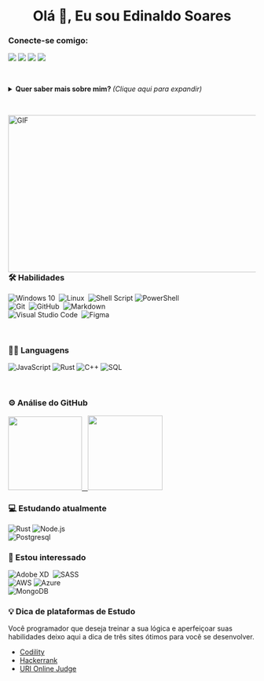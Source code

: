 <!--
**ednaldosdl/ednaldosdl** is a ✨ _special_ ✨ repository because its `README.md` (this file) appears on your GitHub profile.

Here are some ideas to get you started:

- 🔭 I’m currently working on ...
- 🌱 I’m currently learning ...
- 👯 I’m looking to collaborate on ...
- 🤔 I’m looking for help with ...
- 💬 Ask me about ...
- 📫 How to reach me: ...
- 😄 Pronouns: ...
- ⚡ Fun fact: ...
-->

<h1 align="center">Olá 👋, Eu sou Edinaldo Soares</h1>

<h3 align="left">Conecte-se comigo:</h3>

<p align="left">
  <a href="https://twitter.com/ednaldosdl"><img src="https://img.shields.io/badge/-@ednaldosdl-05122A?style=flat&logo=twitter"/></a>
  <a href="https://linkedin.com/in/edinaldo-soares-44243b151"><img src="https://img.shields.io/badge/-Edinaldo-05122A?style=flat&logo=linkedin"/></a>
  <a href="https://mail.google.com/mail/u/0/?tab=rm&ogbl&pli=1#inbox"><img src="https://img.shields.io/badge/-@edinaldosdl-05122A?style=flat&logo=instagram"/></a>
  <a href="https://mail.google.com/mail/u/0/?tab=rm&ogbl&pli=1#inbox"><img src="https://img.shields.io/badge/-ednaldosdl-05122A?style=flat&logo=gmail"/></a>
</p>

&nbsp;

<details>
  <summary> <b> Quer saber mais sobre mim? </b> <i>(Clique aqui para expandir)</i> </summary>
  
### Seja bem vindo ao meu repositório! 👋
##### Estou cursando Análise e Desenvolvimente de Sistemas, em busca de oportunidades e colaboração em projetos relacionados à Front-End e aprimorar o conhecimento.

- 🔍 Atualmente aberto a novas oportunidades.
- 🔭 Trabalhando em um projeto Pessoal (em andamento).
- 🌱 Estudando a linguagem Rust e também estou aprimorando conhecimento em estrutura de dados e algoritmos regularmente.
- 🤝 Neste momento busco colaborar com projetos Front-end e a profundar os conhecimentos.
- 💬 Sobre mim: Aficionado por tecnologia, séries e filmes!

aqui fica reunido a maioria dos meus projetos de estudo, a minha evolução diária em busca de aprimorar as habilidades como Desenvolvedor. 🏆

</details>

&nbsp;

<img align="right" alt="GIF" src="https://github.com/abhisheknaiidu/abhisheknaiidu/blob/master/code.gif?raw=true" width="550" height="320" />


### 🛠 Habilidades

![Windows 10](https://img.shields.io/badge/-Windows10-05122A?style=flat&logo=windows)&nbsp;
![Linux](https://img.shields.io/badge/-Linux-05122A?style=flat&logo=Linux)&nbsp;
![Shell Script](https://img.shields.io/badge/-ShellScript-05122A?style=flat&logo=gnu-bash)
![PowerShell](https://img.shields.io/badge/-PowerShell-05122A?style=flat&logo=windows-powershell)\
![Git](https://img.shields.io/badge/-Git-05122A?style=flat&logo=git)&nbsp;
![GitHub](https://img.shields.io/badge/-GitHub-05122A?style=flat&logo=github)&nbsp;
![Markdown](https://img.shields.io/badge/-Markdown-05122A?style=flat&logo=markdown)\
![Visual Studio Code](https://img.shields.io/badge/-Visual%20Studio%20Code-05122A?style=flat&logo=visual-studio-code&logoColor=007ACC)&nbsp;
![Figma](https://img.shields.io/badge/-Figma-05122A?style=flat&logo=figma)

&nbsp;
### 🧑‍💻 Languagens

![JavaScript](https://img.shields.io/badge/-JavaScript-05122A?style=flat&logo=JavaScript)
![Rust](https://img.shields.io/badge/-Rust-05122A?style=flat&logo=Rust)
![C++](https://img.shields.io/badge/-C++-05122A?style=flat&logo=c%2b%2b&logoColor=00599C)
![SQL](https://img.shields.io/badge/-SQL-05122A?style=flat&logo=Postgresql)



&nbsp;
### ⚙️ Análise do GitHub
<p align="left">
  <a href="https://github.com/ednaldosdl">
    <img height="150em" src="https://github-readme-stats-eight-theta.vercel.app/api?username=ednaldosdl&show_icons=true&theme=algolia&include_all_commits=true&count_private=true"/>
    &nbsp;
    <img height="152em" src="https://github-readme-stats-eight-theta.vercel.app/api/top-langs/?username=ednaldosdl&layout=compact&langs_count=8&theme=algolia"/>
  </a>
</p>

<!-- <p align="left"> <a href="https://github.com/ryo-ma/github-profile-trophy"><img src="https://github-profile-trophy.vercel.app/?username=ednaldosdl" alt="ednaldosdl" /></a> -->

 
### 💻 Estudando atualmente
![Rust](https://img.shields.io/badge/-Rust-05122A?style=flat&logo=Rust)
![Node.js](https://img.shields.io/badge/-Node.js-05122A?style=flat&logo=node.js)\
![Postgresql](https://img.shields.io/badge/-Postgresql-05122A?style=flat-square&logo=postgresql&logoColor=white)

### 👀 Estou interessado

![Adobe XD](https://img.shields.io/badge/-AdobeXD-05122A?style=flat&logo=adobe-xd)&nbsp;
![SASS](https://img.shields.io/badge/-SASS-05122A?style=flat&logo=SASS)\
![AWS](https://img.shields.io/badge/-AWS-05122A?style=flat&logo=Amazon-AWS&logoColor=F90)
![Azure](https://img.shields.io/badge/-Azure-05122A?style=flat&logo=azure-devops)\
![MongoDB](https://img.shields.io/badge/-MongoDB-05122A?style=flat&logo=mongodb)&nbsp;

### 💡 Dica de plataformas de Estudo
Você programador que deseja treinar a sua lógica e aperfeiçoar suas habilidades deixo aqui a dica de três sites ótimos para você se desenvolver.

- [Codility](https://app.codility.com/programmers/)
- [Hackerrank](https://www.hackerrank.com/)
- [URI Online Judge](https://www.urionlinejudge.com.br/judge/en/login)
